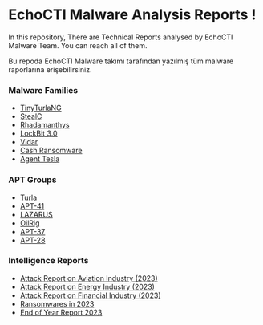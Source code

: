 # EchoCTI Malware Analysis Reports !

In this repository, There are Technical Reports analysed by EchoCTI Malware Team. You can reach all of them.

Bu repoda EchoCTI Malware takımı tarafından yazılmış tüm malware raporlarına erişebilirsiniz. 

### Malware Families
* [TinyTurlaNG](https://github.com/echocti/ECHO-Reports/tree/main/APT%20Reports/Turla)
* [StealC](https://github.com/echocti/ECHO-Reports/tree/main/Malware%20Analysis%20Report/StealC)
* [Rhadamanthys](https://github.com/echocti/ECHO-Reports/tree/main/Malware%20Analysis%20Report/Rhdamanthys)
* [LockBit 3.0](https://github.com/echocti/ECHO-Reports/blob/main/Malware%20Analysis%20Report/LockBit_3.0)
* [Vidar](https://github.com/echocti/ECHO-Reports/tree/main/Malware%20Analysis%20Report/Vidar)
* [Cash Ransomware](https://github.com/echocti/ECHO-Reports/tree/main/Malware%20Analysis%20Report/Cash%20Ransomware)
* [Agent Tesla](https://github.com/echocti/ECHO-Reports/tree/main/Malware%20Analysis%20Report/Agent%20Tesla)

### APT Groups
* [Turla](https://github.com/echocti/ECHO-Reports/tree/main/APT%20Reports/Turla)
* [APT-41](https://github.com/echocti/ECHO-Reports/tree/main/APT%20Reports/APT-41)
* [LAZARUS](https://github.com/echocti/ECHO-Reports/tree/main/APT%20Reports/Lazarus)
* [OilRig](https://github.com/echocti/ECHO-Reports/tree/main/APT%20Reports/APT-34)
* [APT-37](https://github.com/echocti/ECHO-Reports/tree/main/APT%20Reports/APT-37)
* [APT-28](https://github.com/echocti/ECHO-Reports/tree/main/APT%20Reports/APT-28)

### Intelligence Reports
* [Attack Report on Aviation Industry (2023)](https://github.com/echocti/ECHO-Reports/blob/main/Intelligence%20Reports/Aviation%20Industry/2023/H2/)
* [Attack Report on Energy Industry (2023)](https://github.com/echocti/ECHO-Reports/tree/main/Intelligence%20Reports/Energy%20Industry/2023)
* [Attack Report on Financial Industry (2023)](https://github.com/echocti/ECHO-Reports/tree/main/Intelligence%20Reports/Financial%20Sector/2023)
* [Ransomwares in 2023](https://github.com/echocti/ECHO-Reports/tree/main/Intelligence%20Reports/Year%20Review%20Reports/Ransomware/2023)
* [End of Year Report 2023](https://github.com/echocti/ECHO-Reports/tree/main/Intelligence%20Reports/Year%20Review%20Reports/End%20of%20Year/2023)